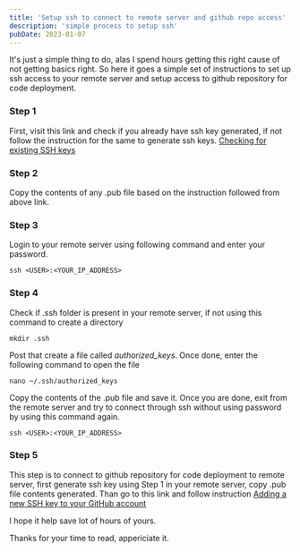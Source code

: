 ```yaml
---
title: 'Setup ssh to connect to remote server and github repo access'
description: 'simple process to setup ssh'
pubDate: 2023-01-07
---
```


It's just a simple thing to do, alas I spend hours getting this right cause of not getting basics right. So here it goes a simple set of instructions to set up ssh access to your remote server and setup access to github repository for code deployment.

### Step 1

First, visit this link and check if you already have ssh key generated, if not follow the instruction for the same to generate ssh keys. <a target="_blank" href="https://docs.github.com/en/authentication/connecting-to-github-with-ssh/checking-for-existing-ssh-keys" class="text-indigo-500 dark:text-yellow-500 font-semibold tracking-wider">Checking for existing SSH keys
</a>

### Step 2

Copy the contents of any .pub file based on the instruction followed from above link.

### Step 3

Login to your remote server using following command and enter your password.

```
ssh <USER>:<YOUR_IP_ADDRESS>
```

### Step 4

Check if .ssh folder is present in your remote server, if not using this command to create a directory

```
mkdir .ssh
```

Post that create a file called <em>authorized_keys</em>. Once done, enter the following command to open the file

```
nano ~/.ssh/authorized_keys
```

Copy the contents of the .pub file and save it. Once you are done, exit from the remote server and try to connect through ssh without using password by using this command again.

```
ssh <USER>:<YOUR_IP_ADDRESS>
```

### Step 5

This step is to connect to github repository for code deployment to remote server, first generate ssh key using Step 1 in your remote server, copy .pub file contents generated. Than go to this link and follow instruction <a target="_blank" href="https://docs.github.com/en/authentication/connecting-to-github-with-ssh/adding-a-new-ssh-key-to-your-github-account" class="text-indigo-500 dark:text-yellow-500 font-semibold tracking-wider">Adding a new SSH key to your GitHub account</a>

I hope it help save lot of hours of yours.

Thanks for your time to read, appericiate it.
